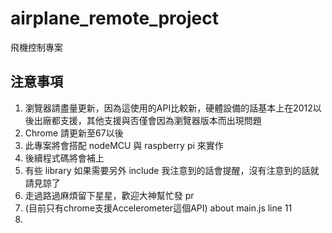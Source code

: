 # airplane_remote_project
飛機控制專案

## 注意事項
1. 瀏覽器請盡量更新，因為這使用的API比較新，硬體設備的話基本上在2012以後出廠都支援，其他支援與否僅會因為瀏覽器版本而出現問題
2. Chrome 請更新至67以後
3. 此專案將會搭配 nodeMCU 與 raspberry pi 來實作
4. 後續程式碼將會補上
5. 有些 library 如果需要另外 include 我注意到的話會提醒，沒有注意到的話就請見諒了
6. 走過路過麻煩留下星星，歡迎大神幫忙發 pr
7. (目前只有chrome支援Accelerometer這個API) about main.js line 11
8. 
